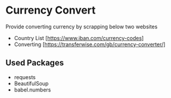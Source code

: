 # Currency Convert
Provide converting currency by scrapping below two websites
- Country List [https://www.iban.com/currency-codes]
- Converting [https://transferwise.com/gb/currency-converter/]

## Used Packages
- requests
- BeautifulSoup
- babel.numbers
